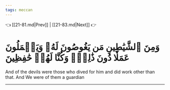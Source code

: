 ```yaml
---
tags: meccan
---
```


👈 [[21-81.md|Prev]] | [[21-83.md|Next]] 👉

# وَمِنَ ٱلشَّيَٰطِينِ مَن يَغُوصُونَ لَهُۥ وَيَعۡمَلُونَ عَمَلٗا دُونَ ذَٰلِكَۖ وَكُنَّا لَهُمۡ حَٰفِظِينَ

And of the devils were those who dived for him and did work other than that. And We were of them a guardian

---

